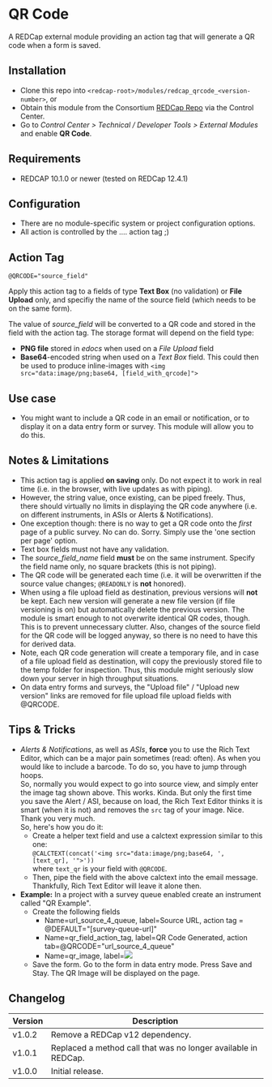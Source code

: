 # QR Code

A REDCap external module providing an action tag that will generate a QR code when a form is saved.

## Installation

- Clone this repo into `<redcap-root>/modules/redcap_qrcode_<version-number>`, or
- Obtain this module from the Consortium [REDCap Repo](https://redcap.vanderbilt.edu/consortium/modules/index.php) via the Control Center.
- Go to _Control Center > Technical / Developer Tools > External Modules_ and enable **QR Code**.

## Requirements

- REDCAP 10.1.0 or newer (tested on REDCap 12.4.1)

## Configuration

- There are no module-specific system or project configuration options.
- All action is controlled by the .... action tag ;)

## Action Tag

`@QRCODE="source_field"`

Apply this action tag to a fields of type **Text Box** (no validation) or **File Upload** only, and specifiy the name of the source field (which needs to be on the same form).

The value of *source_field* will be converted to a QR code and stored in the field with the action tag. The storage format will depend on the field type:

- **PNG file** stored in *edocs* when used on a *File Upload* field
- **Base64**-encoded string when used on a *Text Box* field. This could then be used to produce inline-images with `<img src="data:image/png;base64, [field_with_qrcode]">`

## Use case

- You might want to include a QR code in an email or notification, or to display it on a data entry form or survey. This module will allow you to do this.

## Notes & Limitations

- This action tag is applied **on saving** only. Do not expect it to work in real time (i.e. in the browser, with live updates as with piping).
- However, the string value, once existing, can be piped freely. Thus, there should virtually no limits in displaying the QR code anywhere (i.e. on different instruments, in ASIs or Alerts & Notifications).
- One exception though: there is no way to get a QR code onto the *first* page of a public survey. No can do. Sorry. Simply use the 'one section per page' option.
- Text box fields must not have any validation.
- The *source_field_name* field **must** be on the same instrument. Specify the field name only, no square brackets (this is not piping).
- The QR code will be generated each time (i.e. it will be overwritten if the source value changes; `@READONLY` is **not** honored).
- When using a file upload field as destination, previous versions will **not** be kept. Each new version will generate a new file version (if file versioning is on) but automatically delete the previous version. The module is smart enough to not overwrite identical QR codes, though. This is to prevent unnecessary clutter. Also, changes of the source field for the QR code will be logged anyway, so there is no need to have this for derived data.
- Note, each QR code generation will create a temporary file, and in case of a file upload field as destination, will copy the previously stored file to the temp folder for inspection. Thus, this module might seriously slow down your server in high throughput situations.
- On data entry forms and surveys, the "Upload file" / "Upload new version" links are removed for file upload file upload fields with @QRCODE.

## Tips & Tricks

- *Alerts & Notifications*, as well as *ASIs*, **force** you to use the Rich Text Editor, which can be a major pain sometimes (read: often). As when you would like to include a barcode. To do so, you have to jump through hoops.  
  So, normally you would expect to go into source view, and simply enter the image tag shown above. This works. Kinda. But only the first time you save the Alert / ASI, because on load, the Rich Text Editor thinks it is smart (when it is not) and removes the `src` tag of your image. Nice. Thank you very much.  
  So, here's how you do it:  
  - Create a helper text field and use a calctext expression similar to this one:  
  `@CALCTEXT(concat('<img src="data:image/png;base64, ', [text_qr], '">'))`  
  where `text_qr` is your field with `@QRCODE`.
  - Then, pipe the field with the above calctext into the email message. Thankfully, Rich Text Editor will leave it alone then.
- **Example:** In a project with a survey queue enabled create an instrument called "QR Example".
  - Create the following fields
    - Name=url_source_4_queue, label=Source URL, action tag = @DEFAULT="[survey-queue-url]"
    - Name=qr_field_action_tag, label=QR Code Generated, action tab=@QRCODE="url_source_4_queue"
    - Name=qr_image, label=<img src="data:image/png;base64, [qr_field_action_tag]">
  - Save the form. Go to the form in data entry mode. Press Save and Stay.  The QR Image will be displayed on the page.

## Changelog

Version | Description
------- | ------------------
v1.0.2  | Remove a REDCap v12 dependency.
v1.0.1  | Replaced a method call that was no longer available in REDCap.
v1.0.0  | Initial release.
